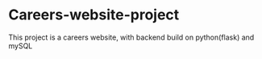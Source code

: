 # Careers-website-project
This project is a careers website, with backend build on python(flask) and mySQL
